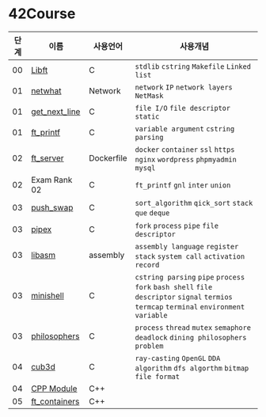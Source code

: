 # 42Course


| 단계    | 이름                                                                             | 사용언어      | 사용개념                                                                                                                  |
| ------ | ------------------------------------------------------------------------------- | ----------- | ---------------------------------------------------------------------------------------------------------------------- |
| 00     | [Libft](./0_circle/libft)                                                       | C           | `stdlib` `cstring` `Makefile` `Linked list`                                                                            |
| 01     | [netwhat](./01_netwhat)                                                         | Network     | `network` `IP` `network layers` `NetMask`                                                                              |
| 01     | [get_next_line](./01_get_next_line)                                             | C           | `file I/O` `file descriptor` `static`                                                                                  |         
| 01     | [ft_printf](./01_ft_printf)                                                     | C           | `variable argument` `cstring parsing`                                                                                  |
| 02     | [ft_server](./02_ft_server)                                                     | Dockerfile  | `docker` `container` `ssl` `https` `nginx` `wordpress` `phpmyadmin` `mysql`                                            |
| 02     | Exam Rank 02                                                                    | C           | `ft_printf` `gnl` `inter` `union`                                                                                      |
| 03     | [push_swap](./2_circle/push_swap)                                               | C           | `sort_algorithm` `qick_sort` `stack` `que` `deque`                                                                     |
| 03     | [pipex](./2_circle/pipex)                                                       | C           | `fork` `process` `pipe` `file descriptor`                                                                              |
| 03     | [libasm](./3_circle/libasm)                                                     | assembly    | `assembly language` `register` `stack` `system call` `activation record`                                               |
| 03     | [minishell](./3_circle/minishell)                                               | C           | `cstring parsing` `pipe` `process` `fork` `bash shell` `file descriptor` `signal`  `termios`  `termcap` `terminal`  `environment variable`                                                   |
| 03     | [philosophers](./3_circle/Philosophers)                                         | C           | `process` `thread` `mutex` `semaphore` `deadlock` `dining philosophers problem`                                        |
| 04     | [cub3d](./4_circle/cub3d)                                                       | C           | `ray-casting` `OpenGL` `DDA algorithm` `dfs algorthm` `bitmap file format`                                             |
| 04     | [CPP Module](./4_circle/cpp_module)                                             | C++         | |
| 05     | [ft_containers](./5_circle/ft_containers)                                       | C++         |  |
